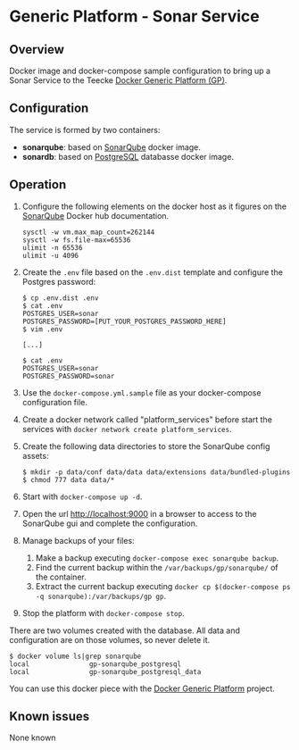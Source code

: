 # Generic Platform - Sonar Service

## Overview

Docker image and docker-compose sample configuration to bring up a Sonar Service to the Teecke [Docker Generic Platform (GP)](https://github.com/teecke/docker-generic-platform).

## Configuration

The service is formed by two containers:

- **sonarqube**: based on [SonarQube](https://hub.docker.com/_/sonarqube) docker image.
- **sonardb**: based on [PostgreSQL](https://hub.docker.com/_/postgres) databasse docker image.

## Operation

1. Configure the following elements on the docker host as it figures on the [SonarQube](https://hub.docker.com/_/sonarqube) Docker hub documentation.

    ```console
    sysctl -w vm.max_map_count=262144
    sysctl -w fs.file-max=65536
    ulimit -n 65536
    ulimit -u 4096
    ```

2. Create the `.env` file based on the `.env.dist` template and configure the Postgres password:

    ```console
    $ cp .env.dist .env
    $ cat .env
    POSTGRES_USER=sonar
    POSTGRES_PASSWORD=[PUT_YOUR_POSTGRES_PASSWORD_HERE]
    $ vim .env

    [...]

    $ cat .env
    POSTGRES_USER=sonar
    POSTGRES_PASSWORD=sonar
    ```

3. Use the `docker-compose.yml.sample` file as your docker-compose configuration file.

4. Create a docker network called "platform_services" before start the services with `docker network create platform_services`.

5. Create the following data directories to store the SonarQube config assets:

    ```console
    $ mkdir -p data/conf data/data data/extensions data/bundled-plugins
    $ chmod 777 data data/*
    ```

6. Start with `docker-compose up -d`.

7. Open the url <http://localhost:9000> in a browser to access to the SonarQube gui and complete the configuration.

8. Manage backups of your files:

   1. Make a backup executing `docker-compose exec sonarqube backup`.
   2. Find the current backup within the `/var/backups/gp/sonarqube/` of the container.
   3. Extract the current backup executing `docker cp $(docker-compose ps -q sonarqube):/var/backups/gp gp`.

9. Stop the platform with `docker-compose stop`.

There are two volumes created with the database. All data and configuration are on those volumes, so never delete it.

```console
$ docker volume ls|grep sonarqube
local               gp-sonarqube_postgresql
local               gp-sonarqube_postgresql_data
```

You can use this docker piece with the [Docker Generic Platform](https://github.com/teecke/docker-generic-platform) project.

## Known issues

None known
